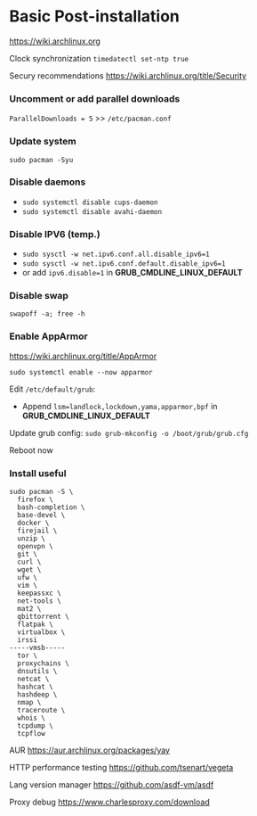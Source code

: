 # Basic Post-installation

https://wiki.archlinux.org

Clock synchronization
`timedatectl set-ntp true`

Secury recommendations
https://wiki.archlinux.org/title/Security

### Uncomment or add parallel downloads
`ParallelDownloads = 5` >> `/etc/pacman.conf`

### Update system
`sudo pacman -Syu`

### Disable daemons
- `sudo systemctl disable cups-daemon`
- `sudo systemctl disable avahi-daemon`

### Disable IPV6 (temp.)
- `sudo sysctl -w net.ipv6.conf.all.disable_ipv6=1`
- `sudo sysctl -w net.ipv6.conf.default.disable_ipv6=1`
- or add `ipv6.disable=1` in **GRUB_CMDLINE_LINUX_DEFAULT**

### Disable swap
`swapoff -a; free -h`

### Enable AppArmor
https://wiki.archlinux.org/title/AppArmor

`sudo systemctl enable --now apparmor`

Edit `/etc/default/grub`:
 - Append `lsm=landlock,lockdown,yama,apparmor,bpf` in **GRUB_CMDLINE_LINUX_DEFAULT**

Update grub config: `sudo grub-mkconfig -o /boot/grub/grub.cfg`

Reboot now

### Install useful
```shell
sudo pacman -S \
  firefox \
  bash-completion \
  base-devel \
  docker \
  firejail \
  unzip \
  openvpn \
  git \
  curl \
  wget \
  ufw \
  vim \
  keepassxc \
  net-tools \
  mat2 \
  qbittorrent \
  flatpak \
  virtualbox \
  irssi
-----vmsb-----
  tor \
  proxychains \
  dnsutils \
  netcat \
  hashcat \
  hashdeep \
  nmap \
  traceroute \
  whois \
  tcpdump \
  tcpflow
```


AUR
https://aur.archlinux.org/packages/yay

HTTP performance testing
https://github.com/tsenart/vegeta

Lang version manager
https://github.com/asdf-vm/asdf

Proxy debug
https://www.charlesproxy.com/download
